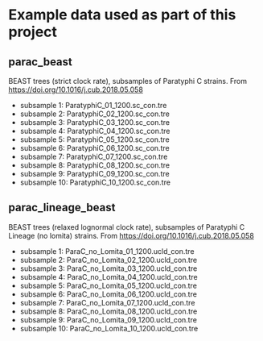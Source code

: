 Example data used as part of this project
=========================================
parac_beast
-----------
BEAST trees (strict clock rate), subsamples of  Paratyphi C strains. From https://doi.org/10.1016/j.cub.2018.05.058

* subsample 1:  ParatyphiC\_01\_1200.sc\_con.tre  
* subsample 2:  ParatyphiC\_02\_1200.sc\_con.tre  
* subsample 3:  ParatyphiC\_03\_1200.sc\_con.tre  
* subsample 4:  ParatyphiC\_04\_1200.sc\_con.tre  
* subsample 5:  ParatyphiC\_05\_1200.sc\_con.tre  
* subsample 6:  ParatyphiC\_06\_1200.sc\_con.tre  
* subsample 7:  ParatyphiC\_07\_1200.sc\_con.tre  
* subsample 8:  ParatyphiC\_08\_1200.sc\_con.tre  
* subsample 9:  ParatyphiC\_09\_1200.sc\_con.tre  
* subsample 10:  ParatyphiC\_10\_1200.sc\_con.tre

parac_lineage_beast
-------------------
BEAST trees (relaxed lognormal clock rate), subsamples of  Paratyphi C Lineage (no lomita) strains. From https://doi.org/10.1016/j.cub.2018.05.058

* subsample 1:  ParaC\_no\_Lomita\_01\_1200.ucld\_con.tre  
* subsample 2:  ParaC\_no\_Lomita\_02\_1200.ucld\_con.tre  
* subsample 3:  ParaC\_no\_Lomita\_03\_1200.ucld\_con.tre  
* subsample 4:  ParaC\_no\_Lomita\_04\_1200.ucld\_con.tre  
* subsample 5: ParaC\_no\_Lomita\_05\_1200.ucld\_con.tre  
* subsample 6: ParaC\_no\_Lomita\_06\_1200.ucld\_con.tre  
* subsample 7: ParaC\_no\_Lomita\_07\_1200.ucld\_con.tre  
* subsample 8: ParaC\_no\_Lomita\_08\_1200.ucld\_con.tre  
* subsample 9: ParaC\_no\_Lomita\_09\_1200.ucld\_con.tre  
* subsample 10: ParaC\_no\_Lomita\_10\_1200.ucld\_con.tre
